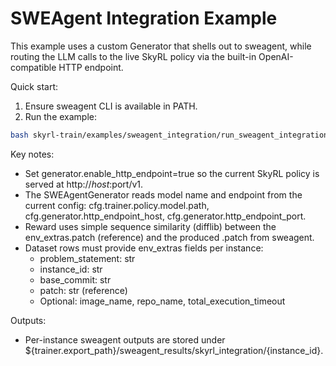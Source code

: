# SWEAgent Integration Example

This example uses a custom Generator that shells out to sweagent, while routing the LLM calls to the live SkyRL policy via the built-in OpenAI-compatible HTTP endpoint.

Quick start:

1. Ensure sweagent CLI is available in PATH.
2. Run the example:

```bash
bash skyrl-train/examples/sweagent_integration/run_sweagent_integration.sh
```

Key notes:
- Set generator.enable_http_endpoint=true so the current SkyRL policy is served at http://$host:$port/v1.
- The SWEAgentGenerator reads model name and endpoint from the current config: cfg.trainer.policy.model.path, cfg.generator.http_endpoint_host, cfg.generator.http_endpoint_port.
- Reward uses simple sequence similarity (difflib) between the env_extras.patch (reference) and the produced .patch from sweagent.
- Dataset rows must provide env_extras fields per instance:
  - problem_statement: str
  - instance_id: str
  - base_commit: str
  - patch: str (reference)
  - Optional: image_name, repo_name, total_execution_timeout

Outputs:
- Per-instance sweagent outputs are stored under ${trainer.export_path}/sweagent_results/skyrl_integration/{instance_id}.



